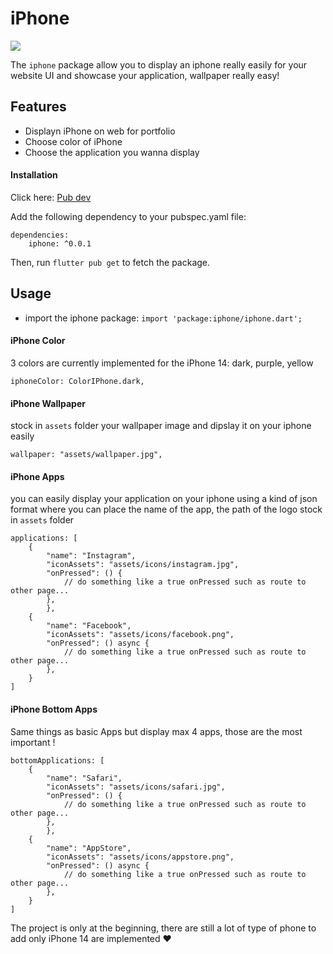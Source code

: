 # iPhone
<a href="http://antoine-gonthier.web.app"><img src="https://firebasestorage.googleapis.com/v0/b/antoine-gonthier.appspot.com/o/iphone.png?alt=media&token=f759a5b7-af31-41fc-9ea9-89f933d600c6"></img></a>

The `iphone` package allow you to display an iphone really easily for your website UI and showcase your application, wallpaper really easy!

## Features

- Displayn iPhone on web for portfolio
- Choose color of iPhone
- Choose the application you wanna display

#### Installation

Click here: <a href="https://pub.dev/packages/iphone">Pub dev</a>

Add the following dependency to your pubspec.yaml file:

```
dependencies:
    iphone: ^0.0.1
```

Then, run `flutter pub get` to fetch the package.

## Usage

- import the iphone package: ```import 'package:iphone/iphone.dart';```


#### iPhone Color
3 colors are currently implemented for the iPhone 14: dark, purple, yellow

```
iphoneColor: ColorIPhone.dark,
```

#### iPhone Wallpaper
stock in `assets` folder your wallpaper image and dipslay it on your iphone easily
```
wallpaper: "assets/wallpaper.jpg",
```

#### iPhone Apps
you can easily display your application on your iphone using a kind of json format where you can place the name of the app, the path of the logo stock in `assets` folder
```
applications: [
    {
        "name": "Instagram",
        "iconAssets": "assets/icons/instagram.jpg",
        "onPressed": () {
            // do something like a true onPressed such as route to other page...
        },
        },
    {
        "name": "Facebook",
        "iconAssets": "assets/icons/facebook.png",
        "onPressed": () async {
            // do something like a true onPressed such as route to other page...
        },
    }
]
```

#### iPhone Bottom Apps
Same things as basic Apps but display max 4 apps, those are the most important !
```
bottomApplications: [
    {
        "name": "Safari",
        "iconAssets": "assets/icons/safari.jpg",
        "onPressed": () {
            // do something like a true onPressed such as route to other page...
        },
        },
    {
        "name": "AppStore",
        "iconAssets": "assets/icons/appstore.png",
        "onPressed": () async {
            // do something like a true onPressed such as route to other page...
        },
    }
]
```


The project is only at the beginning, there are still a lot of type of phone to add only iPhone 14 are implemented ❤️